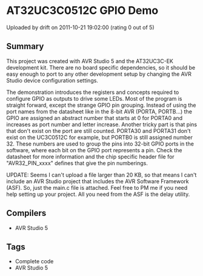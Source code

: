 # AT32UC3C0512C GPIO Demo

Uploaded by drift on 2011-10-21 19:02:00 (rating 0 out of 5)

## Summary

This project was created with AVR Studio 5 and the AT32UC3C-EK development kit. There are no board specific dependencies, so it should be easy enough to port to any other development setup by changing the AVR Studio device configuration settings.


The demonstration introduces the registers and concepts required to configure GPIO as outputs to drive some LEDs. Most of the program is straight forward, except the strange GPIO pin grouping. Instead of using the port names from the datasheet like in the 8-bit AVR (PORTA, PORTB...) the GPIO are assigned an abstract number that starts at 0 for PORTA0 and increases as port number and letter increase. Another tricky part is that pins that don't exist on the port are still counted. PORTA30 and PORTA31 don't exist on the UC3C0512C for example, but PORTB0 is still assigned number 32. These numbers are used to group the pins into 32-bit GPIO ports in the software, where each bit on the GPIO port represents a pin. Check the datasheet for more information and the chip specific header file for "AVR32\_PIN\_xxxx" defines that give the pin numberings.


UPDATE: Seems I can't upload a file larger than 20 KB, so that means I can't include an AVR Studio project that includes the AVR Software Framework (ASF). So, just the main.c file is attached. Feel free to PM me if you need help setting up your project. All you need from the ASF is the delay utility.

## Compilers

- AVR Studio 5

## Tags

- Complete code
- AVR Studio 5
